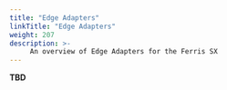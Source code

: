 ```yaml
---
title: "Edge Adapters"
linkTitle: "Edge Adapters"
weight: 207
description: >-
     An overview of Edge Adapters for the Ferris SX
---
```


**TBD**
